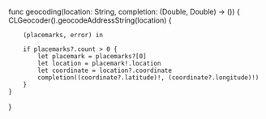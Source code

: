 func geocoding(location: String, completion: (Double, Double) -> ()) {
    CLGeocoder().geocodeAddressString(location) {

        (placemarks, error) in

        if placemarks?.count > 0 {
            let placemark = placemarks?[0]
            let location = placemark!.location
            let coordinate = location?.coordinate
            completion((coordinate?.latitude)!, (coordinate?.longitude)!)
        }
    }
}
